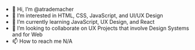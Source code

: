 - 👋 Hi, I’m @atrademacher
- 👀 I’m interested in HTML, CSS, JavaScript, and UI/UX Design
- 🌱 I’m currently learning JavaScript, UX Design, and React
- 💞️ I’m looking to collaborate on UX Projects that involve Design Systems and for Web
- 📫 How to reach me N/A

<!---
atrademacher/atrademacher is a ✨ special ✨ repository because its `README.md` (this file) appears on your GitHub profile.
You can click the Preview link to take a look at your changes.
--->
